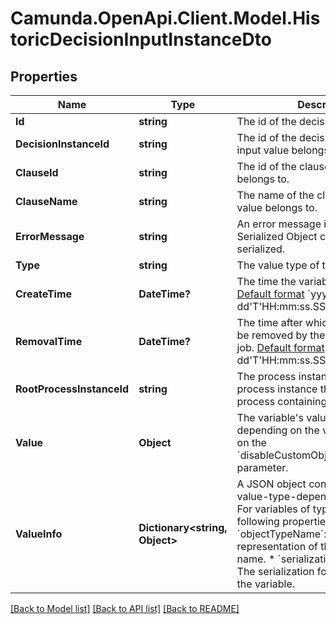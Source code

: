 # Camunda.OpenApi.Client.Model.HistoricDecisionInputInstanceDto

## Properties

Name | Type | Description | Notes
------------ | ------------- | ------------- | -------------
**Id** | **string** | The id of the decision input value. | [optional] 
**DecisionInstanceId** | **string** | The id of the decision instance the input value belongs to. | [optional] 
**ClauseId** | **string** | The id of the clause the input value belongs to. | [optional] 
**ClauseName** | **string** | The name of the clause the input value belongs to. | [optional] 
**ErrorMessage** | **string** | An error message in case a Java Serialized Object could not be de-serialized. | [optional] 
**Type** | **string** | The value type of the variable. | [optional] 
**CreateTime** | **DateTime?** | The time the variable was inserted.  [Default format](https://docs.camunda.org/manual/7.21/reference/rest/overview/date-format/) &#x60;yyyy-MM-dd&#39;T&#39;HH:mm:ss.SSSZ&#x60;. | [optional] 
**RemovalTime** | **DateTime?** | The time after which the entry should be removed by the History Cleanup job. [Default format](https://docs.camunda.org/manual/7.21/reference/rest/overview/date-format/) &#x60;yyyy-MM-dd&#39;T&#39;HH:mm:ss.SSSZ&#x60;. | [optional] 
**RootProcessInstanceId** | **string** | The process instance id of the root process instance that initiated the process containing this entry. | [optional] 
**Value** | **Object** | The variable&#39;s value. Value differs depending on the variable&#39;s type and on the &#x60;disableCustomObjectDeserialization&#x60; parameter. | [optional] 
**ValueInfo** | **Dictionary&lt;string, Object&gt;** | A JSON object containing additional, value-type-dependent properties.  For variables of type &#x60;Object&#x60;, the following properties are returned:  * &#x60;objectTypeName&#x60;: A string representation of the object&#39;s type name.  * &#x60;serializationDataFormat&#x60;: The serialization format used to store the variable. | [optional] 

[[Back to Model list]](../README.md#documentation-for-models) [[Back to API list]](../README.md#documentation-for-api-endpoints) [[Back to README]](../README.md)

